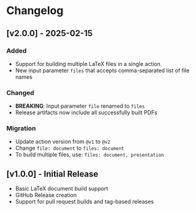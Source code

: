 # Changelog

## [v2.0.0] - 2025-02-15

### Added
- Support for building multiple LaTeX files in a single action
- New input parameter `files` that accepts comma-separated list of file names

### Changed
- **BREAKING**: Input parameter `file` renamed to `files`
- Release artifacts now include all successfully built PDFs

### Migration
- Update action version from `@v1` to `@v2`
- Change `file: document` to `files: document`
- To build multiple files, use: `files: document, presentation`

## [v1.0.0] - Initial Release

- Basic LaTeX document build support
- GitHub Release creation
- Support for pull request builds and tag-based releases


